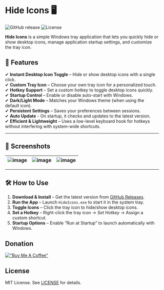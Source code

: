 # Hide Icons 🖥️
![GitHub release](https://img.shields.io/github/v/release/emp0ry/Hide-Icons?label=Latest%20Version)
![License](https://img.shields.io/github/license/emp0ry/Hide-Icons)

**Hide Icons** is a simple Windows tray application that lets you quickly hide or show desktop icons, manage application startup settings, and customize the tray icon.

## 🚀 Features

✔ **Instant Desktop Icon Toggle** – Hide or show desktop icons with a single click.  
✔ **Custom Tray Icon** – Choose your own tray icon for a personalized touch.  
✔ **Hotkey Support** – Set a custom hotkey to toggle desktop icons quickly.  
✔ **Startup Control** – Enable or disable auto-start with Windows.  
✔ **Dark/Light Mode** – Matches your Windows theme (when using the default icon).  
✔ **Persistent Settings** – Saves your preferences between sessions.  
✔ **Auto Update** - On startup, it checks and updates to the latest version.  
✔ **Efficient & Lightweight** – Uses a low-level keyboard hook for hotkeys without interfering with system-wide shortcuts.

---

## 📸 Screenshots

| ![image](https://github.com/user-attachments/assets/6720dc64-987c-46bb-98e9-9306d2b1e357) | ![image](https://github.com/user-attachments/assets/b13c4bc6-651d-4667-a6af-5fa50b60a6f8) | ![image](https://github.com/user-attachments/assets/f2e712dc-4e3b-4349-8f4d-b0411ac7c23d) |
|---|---|---|

---

## 🛠️ How to Use

1. **Download & Install** – Get the latest version from [GitHub Releases](https://github.com/emp0ry/Hide-Icons/releases).  
2. **Run the App** – Launch `HideIcons.exe` to start it in the system tray.  
3. **Toggle Icons** – Click the tray icon to hide/show desktop icons.  
4. **Set a Hotkey** – Right-click the tray icon → *Set Hotkey* → Assign a custom shortcut.
5. **Startup Options** – Enable “Run at Startup” to launch automatically with Windows.  

## Donation

[!["Buy Me A Coffee"](https://www.buymeacoffee.com/assets/img/custom_images/orange_img.png)](https://www.buymeacoffee.com/emp0ry)

## License

MIT License. See [LICENSE](LICENSE.txt) for details.